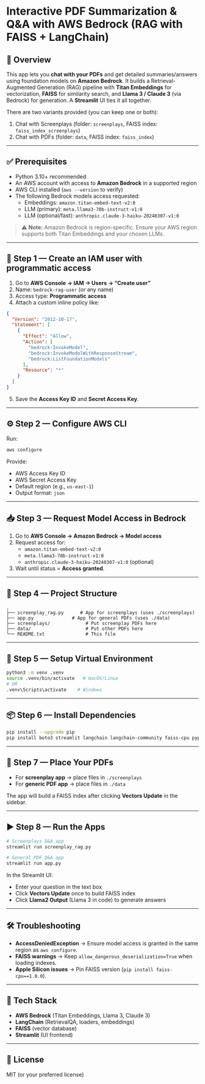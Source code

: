 # Interactive PDF Summarization & Q&A with AWS Bedrock (RAG with FAISS + LangChain)

## 📖 Overview
This app lets you **chat with your PDFs** and get detailed summaries/answers using
foundation models on **Amazon Bedrock**. It builds a Retrieval-Augmented Generation (RAG)
pipeline with **Titan Embeddings** for vectorization, **FAISS** for similarity search,
and **Llama 3 / Claude 3** (via Bedrock) for generation. A **Streamlit** UI ties it
all together.

There are two variants provided (you can keep one or both):
1. Chat with Screenplays (folder: `screenplays`, FAISS index: `faiss_index_screenplays`)
2. Chat with PDFs (folder: `data`, FAISS index: `faiss_index`)

---

## ✅ Prerequisites
- Python 3.10+ recommended  
- An AWS account with access to **Amazon Bedrock** in a supported region  
- AWS CLI installed (`aws --version` to verify)  
- The following Bedrock models access requested:  
  - Embeddings: `amazon.titan-embed-text-v2:0`  
  - LLM (primary): `meta.llama3-70b-instruct-v1:0`  
  - LLM (optional/fast): `anthropic.claude-3-haiku-20240307-v1:0`  

> ⚠️ **Note:** Amazon Bedrock is region-specific. Ensure your AWS region supports both Titan Embeddings and your chosen LLMs.

---

## 🔑 Step 1 — Create an IAM user with programmatic access
1. Go to **AWS Console → IAM → Users → “Create user”**  
2. Name: `bedrock-rag-user` (or any name)  
3. Access type: **Programmatic access**  
4. Attach a custom inline policy like:

```json
{
  "Version": "2012-10-17",
  "Statement": [
    {
      "Effect": "Allow",
      "Action": [
        "bedrock:InvokeModel",
        "bedrock:InvokeModelWithResponseStream",
        "bedrock:ListFoundationModels"
      ],
      "Resource": "*"
    }
  ]
}
```

5. Save the **Access Key ID** and **Secret Access Key**.

---

## ⚙️ Step 2 — Configure AWS CLI
Run:
```bash
aws configure
```
Provide:  
- AWS Access Key ID  
- AWS Secret Access Key  
- Default region (e.g., `us-east-1`)  
- Output format: `json`  

---

## 📥 Step 3 — Request Model Access in Bedrock
1. Go to **AWS Console → Amazon Bedrock → Model access**  
2. Request access for:  
   - `amazon.titan-embed-text-v2:0`  
   - `meta.llama3-70b-instruct-v1:0`  
   - `anthropic.claude-3-haiku-20240307-v1:0` (optional)  
3. Wait until status = **Access granted**.  

---

## 📂 Step 4 — Project Structure
```
.
├── screenplay_rag.py      # App for screenplays (uses ./screenplays)
├── app.py              # App for general PDFs (uses ./data)
├── screenplays/             # Put screenplay PDFs here
├── data/                    # Put other PDFs here
└── README.txt               # This file
```

---

## 🐍 Step 5 — Setup Virtual Environment
```bash
python3 -m venv .venv
source .venv/bin/activate   # macOS/Linux
# OR
.venv\Scripts\activate    # Windows
```

---

## 📦 Step 6 — Install Dependencies
```bash
pip install --upgrade pip
pip install boto3 streamlit langchain langchain-community faiss-cpu pypdf numpy
```

---

## 📑 Step 7 — Place Your PDFs
- For **screenplay app** → place files in `./screenplays`  
- For **generic PDF app** → place files in `./data`  

The app will build a FAISS index after clicking **Vectors Update** in the sidebar.

---

## ▶️ Step 8 — Run the Apps
```bash
# Screenplays Q&A app
streamlit run screenplay_rag.py

# General PDF Q&A app
streamlit run app.py
```

In the Streamlit UI:
- Enter your question in the text box  
- Click **Vectors Update** once to build FAISS index  
- Click **Llama2 Output** (Llama 3 in code) to generate answers  

---

## 🛠️ Troubleshooting
- **AccessDeniedException** → Ensure model access is granted in the same region as `aws configure`.  
- **FAISS warnings** → Keep `allow_dangerous_deserialization=True` when loading indexes.  
- **Apple Silicon issues** → Pin FAISS version (`pip install faiss-cpu==1.8.0`).  

---

## 📌 Tech Stack
- **AWS Bedrock** (Titan Embeddings, Llama 3, Claude 3)  
- **LangChain** (RetrievalQA, loaders, embeddings)  
- **FAISS** (vector database)  
- **Streamlit** (UI frontend)  

---

## 📜 License
MIT (or your preferred license)
